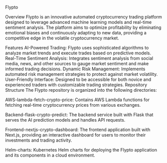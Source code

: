 Flypto

Overview
Flypto is an innovative automated cryptocurrency trading platform designed to leverage advanced machine learning models and real-time sentiment analysis. The platform aims to optimize profitability by eliminating emotional biases and continuously adapting to new data, providing a competitive edge in the volatile cryptocurrency market.

Features
AI-Powered Trading: Flypto uses sophisticated algorithms to analyze market trends and execute trades based on predictive models.
Real-Time Sentiment Analysis: Integrates sentiment analysis from social media, news, and other sources to gauge market sentiment and make informed trading decisions.
Dynamic Risk Management: Implements automated risk management strategies to protect against market volatility.
User-Friendly Interface: Designed to be accessible for both novice and experienced traders with customizable trading strategies.
Repository Structure
The Flypto repository is organized into the following directories:

AWS-lambda-fetch-crypto-price: Contains AWS Lambda functions for fetching real-time cryptocurrency prices from various exchanges.

Backend-flask-crypto-predict: The backend service built with Flask that serves the AI prediction models and handles API requests.

Frontend-nextjs-crypto-dashboard: The frontend application built with Next.js, providing an interactive dashboard for users to monitor their investments and trading activity.

Helm-charts: Kubernetes Helm charts for deploying the Flypto application and its components in a cloud environment.
